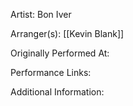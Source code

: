 Artist: Bon Iver

  

Arranger(s): [[Kevin Blank]]

  

Originally Performed At:

  

Performance Links:

  

Additional Information: